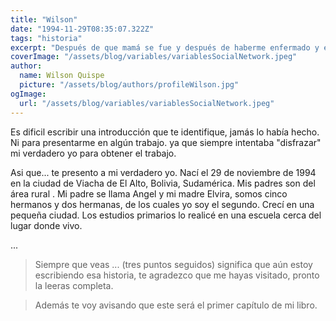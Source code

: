 ```yaml
---
title: "Wilson"
date: "1994-11-29T08:35:07.322Z"
tags: "historia"
excerpt: "Después de que mamá se fue y después de haberme enfermado y enamorado me aferre a la palabra de Dios. Ahora mismo se que debo cumplir una misión acá, y se que alla ya tengo mi habitación junto a mamá y los amigos que conoci. Seguramente por podré conocer a mis amigos de slowly y hablaremos de todo."
coverImage: "/assets/blog/variables/variablesSocialNetwork.jpeg"
author:
  name: Wilson Quispe
  picture: "/assets/blog/authors/profileWilson.jpg"
ogImage:
  url: "/assets/blog/variables/variablesSocialNetwork.jpeg"
---
```


Es dificil escribir una introducción que te identifique, jamás lo había hecho. Ni para presentarme en algún trabajo. ya que siempre intentaba "disfrazar" mi verdadero yo para obtener el trabajo.

Asi que... te presento a mi verdadero yo.
Nací el 29 de noviembre de 1994 en la ciudad de Viacha de El Alto, Bolivia, Sudamérica.
Mis padres son del área rural . Mi padre se llama Angel y mi madre Elvira, somos cinco hermanos y dos hermanas, de los cuales yo soy el segundo.
Crecí en una pequeña ciudad. Los estudios primarios lo realicé en una escuela cerca del lugar donde vivo.

...

> Siempre que veas ... (tres puntos seguidos) significa que aún estoy escribiendo esa historia, te agradezco que me hayas visitado, pronto la leeras completa.

> Además te voy avisando que este será el primer capítulo de mi libro.
